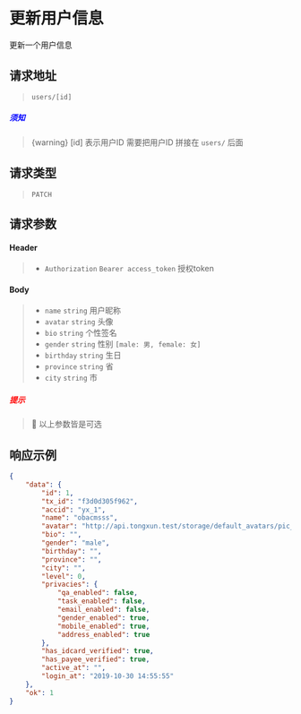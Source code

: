 # 更新用户信息

更新一个用户信息

## 请求地址

> `users/[id]`

##### <font color="blue">须知</font>

> {warning} [id] 表示用户ID 需要把用户ID 拼接在 `users/` 后面

## 请求类型

> `PATCH`

## 请求参数

#### Header

> - `Authorization` `Bearer access_token` 授权token

#### Body

> - `name` `string` 用户昵称
> - `avatar` `string` 头像
> - `bio` `string` 个性签名
> - `gender` `string` 性别 `[male: 男, female: 女]`
> - `birthday` `string` 生日
> - `province` `string` 省
> - `city` `string` 市

##### <font color="red">提示</font>

> :open_hands: 以上参数皆是可选

## 响应示例

```json
{
    "data": {
        "id": 1,
        "tx_id": "f3d0d305f962",
        "accid": "yx_1",
        "name": "obacmsss",
        "avatar": "http://api.tongxun.test/storage/default_avatars/pic_020.jpg",
        "bio": "",
        "gender": "male",
        "birthday": "",
        "province": "",
        "city": "",
        "level": 0,
        "privacies": {
            "qa_enabled": false,
            "task_enabled": false,
            "email_enabled": false,
            "gender_enabled": true,
            "mobile_enabled": true,
            "address_enabled": true
        },
        "has_idcard_verified": true,
        "has_payee_verified": true,
        "active_at": "",
        "login_at": "2019-10-30 14:55:55"
    },
    "ok": 1
}
```